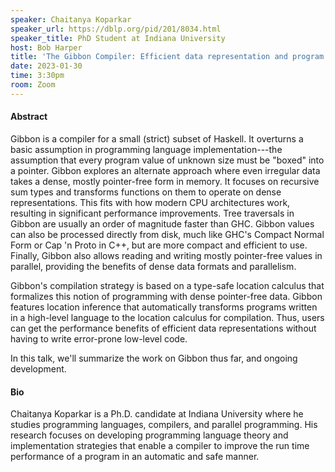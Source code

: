 ```yaml
---
speaker: Chaitanya Koparkar
speaker_url: https://dblp.org/pid/201/8034.html
speaker_title: PhD Student at Indiana University
host: Bob Harper
title: 'The Gibbon Compiler: Efficient data representation and program correctness, pick two'
date: 2023-01-30
time: 3:30pm
room: Zoom
---
```


#### Abstract

Gibbon is a compiler for a small (strict) subset of Haskell. It overturns a
basic assumption in programming language implementation---the assumption
that every program value of unknown size must be "boxed" into a pointer.
Gibbon explores an alternate approach where even irregular data takes a
dense, mostly pointer-free form in memory. It focuses on recursive sum
types and transforms functions on them to operate on dense representations.
This fits with how modern CPU architectures work, resulting in significant
performance improvements. Tree traversals in Gibbon are usually an order of
magnitude faster than GHC. Gibbon values can also be processed directly
from disk, much like GHC's Compact Normal Form or Cap 'n Proto in C++, but
are more compact and efficient to use. Finally, Gibbon also allows reading
and writing mostly pointer-free values in parallel, providing the benefits
of dense data formats and parallelism.



Gibbon's compilation strategy is based on a type-safe location calculus
that formalizes this notion of programming with dense pointer-free data.
Gibbon features location inference that automatically transforms programs
written in a high-level language to the location calculus for compilation.
Thus, users can get the performance benefits of efficient data
representations without having to write error-prone low-level code.



In this talk, we'll summarize the work on Gibbon thus far, and ongoing
development.

#### Bio

Chaitanya Koparkar is a Ph.D. candidate at Indiana University where he
studies programming languages, compilers, and parallel programming. His
research focuses on developing programming language theory and
implementation strategies that enable a compiler to improve the run time
performance of a program in an automatic and safe manner.

